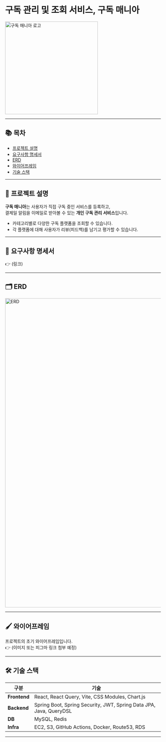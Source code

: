 # 구독 관리 및 조회 서비스, 구독 매니아  
<img src="https://github.com/user-attachments/assets/94909ab5-9e2e-4690-869c-f454fe72ab67" alt="구독 매니아 로고" width="300"/>

---

## 📚 목차
- [프로젝트 설명](#프로젝트-설명)
- [요구사항 명세서](#요구사항-명세서)
- [ERD](#erd)
- [와이어프레임](#와이어프레임)
- [기술 스택](#기술-스택)
  
---

## 📌 프로젝트 설명
**구독 매니아**는 사용자가 직접 구독 중인 서비스를 등록하고,  
결제일 알림을 이메일로 받아볼 수 있는 **개인 구독 관리 서비스**입니다.

- 카테고리별로 다양한 구독 플랫폼을 조회할 수 있습니다.
- 각 플랫폼에 대해 사용자가 리뷰(피드백)를 남기고 평가할 수 있습니다.

---

## 📄 요구사항 명세서
👉 (링크)

---

## 🗂 ERD
<img src="https://github.com/user-attachments/assets/373a4c3c-17bc-4061-b976-745b82042c36" alt="ERD" width="1000"/>

---

## 🖌 와이어프레임
프로젝트의 초기 와이어프레임입니다.  
👉 (이미지 또는 피그마 링크 첨부 예정)

---

## 🛠 기술 스택

| 구분 | 기술 |
|------|------|
| **Frontend** | React, React Query, Vite, CSS Modules, Chart.js |
| **Backend** | Spring Boot, Spring Security, JWT, Spring Data JPA, Java, QueryDSL |
| **DB** | MySQL, Redis |
| **Infra** | EC2, S3, GitHub Actions, Docker, Route53, RDS |

---
